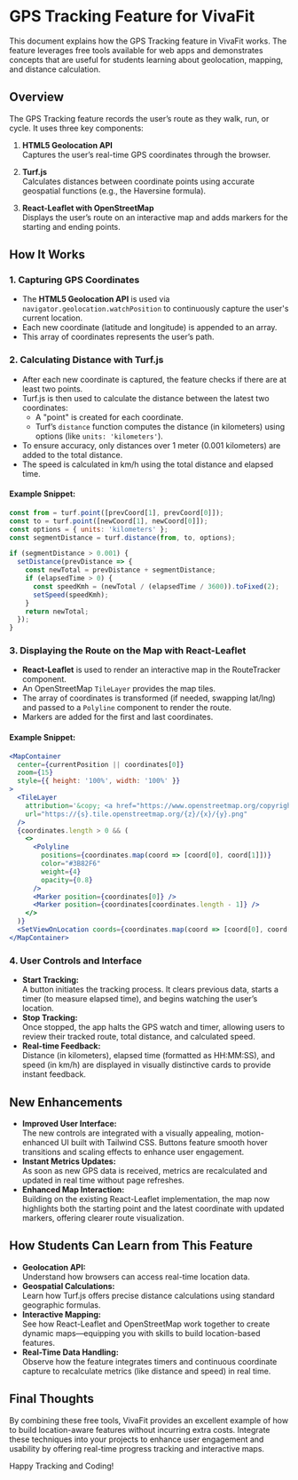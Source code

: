 # GPS Tracking Feature for VivaFit

This document explains how the GPS Tracking feature in VivaFit works. The feature leverages free tools available for web apps and demonstrates concepts that are useful for students learning about geolocation, mapping, and distance calculation.

## Overview

The GPS Tracking feature records the user’s route as they walk, run, or cycle. It uses three key components:

1. **HTML5 Geolocation API**  
   Captures the user’s real-time GPS coordinates through the browser.

2. **Turf.js**  
   Calculates distances between coordinate points using accurate geospatial functions (e.g., the Haversine formula).

3. **React-Leaflet with OpenStreetMap**  
   Displays the user’s route on an interactive map and adds markers for the starting and ending points.

## How It Works

### 1. Capturing GPS Coordinates

- The **HTML5 Geolocation API** is used via `navigator.geolocation.watchPosition` to continuously capture the user's current location.
- Each new coordinate (latitude and longitude) is appended to an array.
- This array of coordinates represents the user’s path.

### 2. Calculating Distance with Turf.js

- After each new coordinate is captured, the feature checks if there are at least two points.
- Turf.js is then used to calculate the distance between the latest two coordinates:
  - A "point" is created for each coordinate.
  - Turf’s `distance` function computes the distance (in kilometers) using options (like `units: 'kilometers'`).
- To ensure accuracy, only distances over 1 meter (0.001 kilometers) are added to the total distance.
- The speed is calculated in km/h using the total distance and elapsed time.

#### Example Snippet:
```js
const from = turf.point([prevCoord[1], prevCoord[0]]);
const to = turf.point([newCoord[1], newCoord[0]]);
const options = { units: 'kilometers' };
const segmentDistance = turf.distance(from, to, options);

if (segmentDistance > 0.001) {  
  setDistance(prevDistance => {
    const newTotal = prevDistance + segmentDistance;
    if (elapsedTime > 0) {
      const speedKmh = (newTotal / (elapsedTime / 3600)).toFixed(2);
      setSpeed(speedKmh);
    }
    return newTotal;
  });
}
```

### 3. Displaying the Route on the Map with React-Leaflet

- **React-Leaflet** is used to render an interactive map in the RouteTracker component.
- An OpenStreetMap `TileLayer` provides the map tiles.
- The array of coordinates is transformed (if needed, swapping lat/lng) and passed to a `Polyline` component to render the route.
- Markers are added for the first and last coordinates.

#### Example Snippet:
```jsx
<MapContainer 
  center={currentPosition || coordinates[0]} 
  zoom={15} 
  style={{ height: '100%', width: '100%' }}
>
  <TileLayer
    attribution='&copy; <a href="https://www.openstreetmap.org/copyright">OpenStreetMap</a> contributors'
    url="https://{s}.tile.openstreetmap.org/{z}/{x}/{y}.png"
  />
  {coordinates.length > 0 && (
    <>
      <Polyline 
        positions={coordinates.map(coord => [coord[0], coord[1]])} 
        color="#3B82F6" 
        weight={4} 
        opacity={0.8}
      />
      <Marker position={coordinates[0]} />
      <Marker position={coordinates[coordinates.length - 1]} />
    </>
  )}
  <SetViewOnLocation coords={coordinates.map(coord => [coord[0], coord[1]])} />
</MapContainer>
```

### 4. User Controls and Interface

- **Start Tracking:**  
  A button initiates the tracking process. It clears previous data, starts a timer (to measure elapsed time), and begins watching the user’s location.
- **Stop Tracking:**  
  Once stopped, the app halts the GPS watch and timer, allowing users to review their tracked route, total distance, and calculated speed.
- **Real-time Feedback:**  
  Distance (in kilometers), elapsed time (formatted as HH:MM:SS), and speed (in km/h) are displayed in visually distinctive cards to provide instant feedback.

## New Enhancements

- **Improved User Interface:**  
  The new controls are integrated with a visually appealing, motion-enhanced UI built with Tailwind CSS. Buttons feature smooth hover transitions and scaling effects to enhance user engagement.
- **Instant Metrics Updates:**  
  As soon as new GPS data is received, metrics are recalculated and updated in real time without page refreshes.
- **Enhanced Map Interaction:**  
  Building on the existing React-Leaflet implementation, the map now highlights both the starting point and the latest coordinate with updated markers, offering clearer route visualization.

## How Students Can Learn from This Feature

- **Geolocation API:**  
  Understand how browsers can access real-time location data.
- **Geospatial Calculations:**  
  Learn how Turf.js offers precise distance calculations using standard geographic formulas.
- **Interactive Mapping:**  
  See how React-Leaflet and OpenStreetMap work together to create dynamic maps—equipping you with skills to build location-based features.
- **Real-Time Data Handling:**  
  Observe how the feature integrates timers and continuous coordinate capture to recalculate metrics (like distance and speed) in real time.

## Final Thoughts

By combining these free tools, VivaFit provides an excellent example of how to build location-aware features without incurring extra costs. Integrate these techniques into your projects to enhance user engagement and usability by offering real-time progress tracking and interactive maps.

Happy Tracking and Coding!